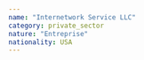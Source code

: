 ```yaml
---
name: "Internetwork Service LLC"
category: private_sector
nature: "Entreprise"
nationality: USA
---
```

    